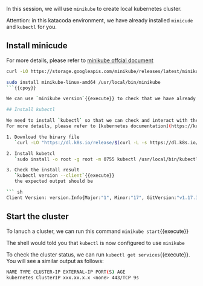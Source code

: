 In this session, we will use `minikube` to create local kubernetes cluster.

Attention: in this katacoda environment, we have already installed `minicude` and `kubectl` for you.

## Install minicude

For more details, please refer to [minikube offcial document](https://minikube.sigs.k8s.io/docs/start/)

```sh
curl -LO https://storage.googleapis.com/minikube/releases/latest/minikube-linux-amd64

sudo install minikube-linux-amd64 /usr/local/bin/minikube
```{{cpoy}}

We can use `minikube version`{{execute}} to check that we have already successfully installed `minicude` and its version.

## Install kubectl

We need to install `kubectl` so that we can check and interact with the clusters.
For more details, please refer to [kubernetes documentation](https://kubernetes.io/docs/tasks/tools/install-kubectl-linux/)

1. Download the binary file
   `curl -LO "https://dl.k8s.io/release/$(curl -L -s https://dl.k8s.io/release/stable.txt)/bin/linux/amd64/kubectl"`{{copy}}

2. Install kubetcl
   `sudo install -o root -g root -m 0755 kubectl /usr/local/bin/kubectl`{{copy}}

3. Check the install result
   `kubectl version --client`{{execute}}
   the expected output should be

``` sh
Client Version: version.Info{Major:"1", Minor:"17", GitVersion:"v1.17.3", GitCommit:"06ad960bfd03b39c8310aaf92d1e7c12ce618213", GitTreeState:"clean", BuildDate:"2020-02-11T18:14:22Z", GoVersion:"go1.13.6", Compiler:"gc", Platform:"linux/amd64"}
```

## Start the cluster

To lanuch a cluster, we can run this command `minikube start`{{execute}}

The shell would told you that `kubectl` is now configured to use `minikube`

To check the cluster status, we can run `kubectl get services`{{execute}}.
You will see a similar output as follows:

```sh
NAME TYPE CLUSTER-IP EXTERNAL-IP PORT(S) AGE
kubernetes ClusterIP xxx.xx.x.x <none> 443/TCP 9s
```

